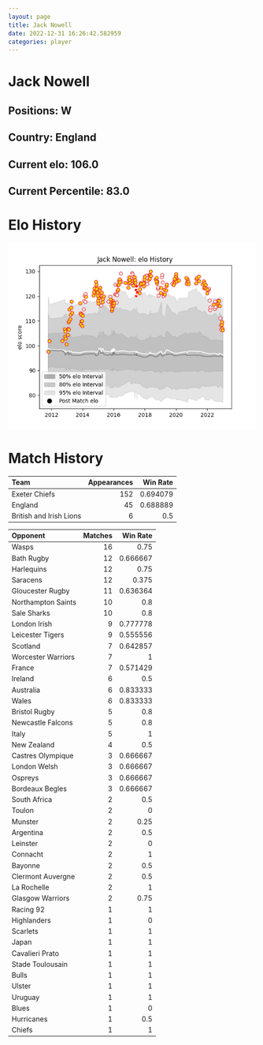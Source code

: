 ```yaml
---  
layout: page  
title: Jack Nowell  
date: 2022-12-31 16:26:42.582959  
categories: player  
---
```

# Jack Nowell

## Positions: W

## Country: England

## Current elo: 106.0

## Current Percentile: 83.0

# Elo History


![elo history](history_JackNowell.png)
# Match History


| Team                    |   Appearances |   Win Rate |
|:------------------------|--------------:|-----------:|
| Exeter Chiefs           |           152 |   0.694079 |
| England                 |            45 |   0.688889 |
| British and Irish Lions |             6 |   0.5      |

| Opponent           |   Matches |   Win Rate |
|:-------------------|----------:|-----------:|
| Wasps              |        16 |   0.75     |
| Bath Rugby         |        12 |   0.666667 |
| Harlequins         |        12 |   0.75     |
| Saracens           |        12 |   0.375    |
| Gloucester Rugby   |        11 |   0.636364 |
| Northampton Saints |        10 |   0.8      |
| Sale Sharks        |        10 |   0.8      |
| London Irish       |         9 |   0.777778 |
| Leicester Tigers   |         9 |   0.555556 |
| Scotland           |         7 |   0.642857 |
| Worcester Warriors |         7 |   1        |
| France             |         7 |   0.571429 |
| Ireland            |         6 |   0.5      |
| Australia          |         6 |   0.833333 |
| Wales              |         6 |   0.833333 |
| Bristol Rugby      |         5 |   0.8      |
| Newcastle Falcons  |         5 |   0.8      |
| Italy              |         5 |   1        |
| New Zealand        |         4 |   0.5      |
| Castres Olympique  |         3 |   0.666667 |
| London Welsh       |         3 |   0.666667 |
| Ospreys            |         3 |   0.666667 |
| Bordeaux Begles    |         3 |   0.666667 |
| South Africa       |         2 |   0.5      |
| Toulon             |         2 |   0        |
| Munster            |         2 |   0.25     |
| Argentina          |         2 |   0.5      |
| Leinster           |         2 |   0        |
| Connacht           |         2 |   1        |
| Bayonne            |         2 |   0.5      |
| Clermont Auvergne  |         2 |   0.5      |
| La Rochelle        |         2 |   1        |
| Glasgow Warriors   |         2 |   0.75     |
| Racing 92          |         1 |   1        |
| Highlanders        |         1 |   0        |
| Scarlets           |         1 |   1        |
| Japan              |         1 |   1        |
| Cavalieri Prato    |         1 |   1        |
| Stade Toulousain   |         1 |   1        |
| Bulls              |         1 |   1        |
| Ulster             |         1 |   1        |
| Uruguay            |         1 |   1        |
| Blues              |         1 |   0        |
| Hurricanes         |         1 |   0.5      |
| Chiefs             |         1 |   1        |